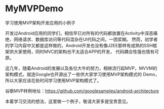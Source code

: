 # MyMVPDemo
学习使用MVP架构开发应用的小例子

开发过Android应用的同学们，相信早已对所有的代码都放置在Activity中深恶痛绝，网络请求、数据库访问等代码混杂在UI代码之间，一团浆糊。
然而，初学者的学习内容中又都是这样做的，Android开发也没有像J2EE那样有成熟的SSH框架供大家使用，同时MVC的架构也不太适合APP的开发，
代码耦合性强也情有可原。

这几年，随着Android的发展以及各位大牛的努力，相继流行起MVP，MVVM的架构模式。就连Google也开源出了一些供大家学习使用MVP架构模式的
Demo，所以大家应该花些时间学习使用MVP架构模式了。

谷歌MVP样例地址：https://github.com/googlesamples/android-architecture

本着学习交流的想法，这里做一个例子，敬请大家多提宝贵意见。
